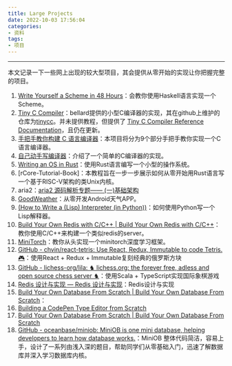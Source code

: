 ```yaml
---
title: Large Projects
date: 2022-10-03 17:56:04
categories:
- 资料
tags:
- 项目
---
```

---
本文记录一下一些网上出现的较大型项目，其会提供从零开始的实现让你把握完整的项目。
<!--more-->

1. [Write Yourself a Scheme in 48 Hours](https://en.wikibooks.org/wiki/Write_Yourself_a_Scheme_in_48_Hours)：会教你使用Haskell语言实现一个Scheme。
2. [Tiny C Compiler](https://bellard.org/tcc/)：bellard提供的小型C编译器的实现，其在github上维护的仓库为[tinycc](https://github.com/TinyCC/tinycc)。并未提供教程，但提供了 [Tiny C Compiler Reference Documentation](https://bellard.org/tcc/tcc-doc.html)，且仍在更新。
3. [手把手教你构建 C 语言编译器](https://lotabout.me/2015/write-a-C-interpreter-0/)：本项目将分为9个部分手把手教你实现一个C语言编译器。
4. [自己动手写编译器](https://pandolia.net/tinyc/)：介绍了一个简单的C编译器的实现。
5. [Writing an OS in Rust](https://os.phil-opp.com/)：使用Rust语言编写一个小型的操作系统。
6.  [rCore-Tutorial-Book]：本教程旨在一步一步展示如何从零开始用Rust语言写一个基于RISC-V架构的类Unix内核。
7. aria2：[aria2 源码解析专题—— (一)基础架构](https://www.cnblogs.com/endingly/p/15832027.html)
8. [GoodWeather](https://github.com/lilongweidev/GoodWeather)：从零开发Android天气APP。
9. [(How to Write a (Lisp) Interpreter (in Python))](https://norvig.com/lispy.html)：如何使用Python写一个Lisp解释器。
10. [Build Your Own Redis with C/C++ | Build Your Own Redis with C/C++](https://build-your-own.org/redis/)：教你使用C/C++来构建一个类似redis的server。
11. [MiniTorch](https://minitorch.github.io/)：教你从头实现一个minitorch深度学习框架。
12. [GitHub - chvin/react-tetris: Use React, Redux, Immutable to code Tetris. 🎮](https://github.com/chvin/react-tetris)：使用React + Redux + Immutable复刻经典的俄罗斯方块
13. [GitHub - lichess-org/lila: ♞ lichess.org: the forever free, adless and open source chess server ♞](https://github.com/lichess-org/lila)：使用Scala + TypeScript实现国际象棋游戏
14. [Redis 设计与实现 — Redis 设计与实现](http://redisbook.com/index.html)：Redis设计与实现
15. [Build Your Own Database From Scratch | Build Your Own Database From Scratch](https://build-your-own.org/database/)：
16. [Building a CodePen Type Editor from Scratch](https://decode.sh/building-a-code-pen-type-editor-from-scratch)
17. [Build Your Own Database From Scratch | Build Your Own Database From Scratch](https://build-your-own.org/database/)
18. [GitHub - oceanbase/miniob: MiniOB is one mini database, helping developers to learn how database works.](https://github.com/oceanbase/miniob)：MiniOB 整体代码简洁，容易上手，设计了一系列由浅入深的题目，帮助同学们从零基础入门，迅速了解数据库并深入学习数据库内核。

